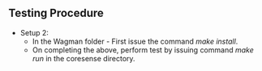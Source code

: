 ## Testing Procedure
*   Setup 2:
    -  In the Wagman folder - First issue the command *make install*.
    -  On completing the above, perform test by issuing command *make run* in the coresense directory.
